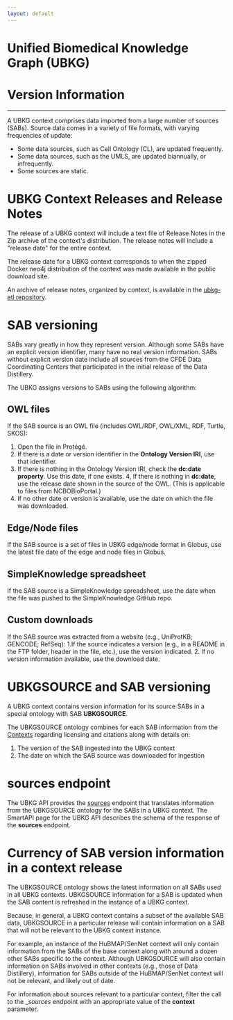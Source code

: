 ```yaml
---
layout: default
---
```


# Unified Biomedical Knowledge Graph (UBKG) 
# Version Information

---

A UBKG context comprises data imported from a large number of sources (SABs). 
Source data comes in a variety of file formats, with varying frequencies of update:

- Some data sources, such as Cell Ontology (CL), are updated frequently.
- Some data sources, such as the UMLS, are updated biannually, or infrequently.
- Some sources are static.

# UBKG Context Releases and Release Notes

The release of a UBKG context will include a text file of Release Notes in the Zip archive of the context's distribution.
The release notes will include a "release date" for the entire context. 

The release date for a UBKG context corresponds to when the zipped Docker neo4j distribution of the context was made available in the public
download site.

An archive of release notes, organized by context, is available in the [ubkg-etl repository](https://github.com/x-atlas-consortia/ubkg-etl/tree/main/generation_framework/release%20notes).

# SAB versioning
SABs vary greatly in how they represent version. Although some SABs have an explicit version identifier, many have no real version information. 
SABs without explicit version date include all sources from the CFDE Data Coordinating Centers
that participated in the initial release of the Data Distillery.

The UBKG assigns versions to SABs using the following algorithm:

## OWL files
If the SAB source is an OWL file (includes OWL/RDF, OWL/XML, RDF, Turtle, SKOS):
1. Open the file in Protégé.
2. If there is a date or version identifier in the **Ontology Version IRI**, use that identifier.
3. If there is nothing in the Ontology Version IRI, check the **dc:date property**. Use this date, if one exists.
4, If there is nothing in **dc:date**, use the release date shown in the source of the OWL. (This is applicable to files from NCBOBioPortal.)
5. If no other date or version is available, use the date on which the file was downloaded.

## Edge/Node files
If the SAB source is a set of files in UBKG edge/node format in Globus, use the latest file date of the edge and node files in Globus. 

## SimpleKnowledge spreadsheet
If the SAB source is a SimpleKnowledge spreadsheet, use the date when the file was pushed to the SimpleKnowledge GitHub repo.

## Custom downloads 
If the SAB source was extracted from a website (e.g., UniProtKB; GENCODE; RefSeq):
1.If the source indicates a version (e.g., in a README in the FTP folder, header in the file, etc.), use the version indicated.
2. If no version information available, use the download date.

# UBKGSOURCE and SAB versioning

A UBKG context contains version information for its source SABs in a special ontology with SAB **UBKGSOURCE**.

The UBKGSOURCE ontology combines for each SAB information from the [Contexts](https://ubkg.docs.xconsortia.org/contexts/) regarding
licensing and citations along with details on:
1. The version of the SAB ingested into the UBKG context
2. The date on which the SAB source was downloaded for ingestion

# sources endpoint
The UBKG API provides the [sources](https://smart-api.info/ui/96e5b5c0b0efeef5b93ea98ac2794837#/default/sources_get) endpoint that translates information from the UBKGSOURCE ontology for the SABs in a UBKG context.
The SmartAPI page for the UBKG API describes the schema of the response of the **sources** endpoint.

# Currency of SAB version information in a context release
The UBKGSOURCE ontology shows the latest information on all SABs used in all UBKG contexts. UBKGSOURCE information 
for a SAB is updated when the SAB content is refreshed in the instance of a UBKG context.

Because, in general, a UBKG context contains a subset of the available SAB data, UBKGSOURCE in a particular release will contain 
information on a SAB that will not be relevant to the UBKG context instance.

For example, an instance of the HuBMAP/SenNet context will only contain information from the SABs of the base context
along with around a dozen other SABs specific to the context. Although UBKGSOURCE will also contain information on SABs 
involved in other contexts (e.g., those of Data Distillery), information for SABs outside of the HuBMAP/SenNet context
will not be relevant, and likely out of date.

For information about sources relevant to a particular context, filter the call to the __sources_ endpoint with an appropriate value of 
the **context** parameter.
